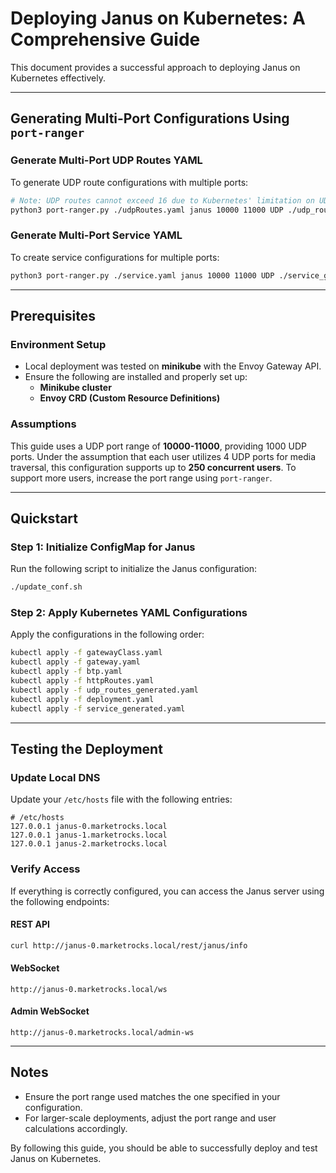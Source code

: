 # Deploying Janus on Kubernetes: A Comprehensive Guide

This document provides a successful approach to deploying Janus on Kubernetes effectively.

---

## Generating Multi-Port Configurations Using `port-ranger`

### Generate Multi-Port UDP Routes YAML
To generate UDP route configurations with multiple ports:
```bash
# Note: UDP routes cannot exceed 16 due to Kubernetes' limitation on UDP routes
python3 port-ranger.py ./udpRoutes.yaml janus 10000 11000 UDP ./udp_routes_generated.yaml --chunk-size 16
```

### Generate Multi-Port Service YAML
To create service configurations for multiple ports:
```bash
python3 port-ranger.py ./service.yaml janus 10000 11000 UDP ./service_generated.yaml
```

---

## Prerequisites

### Environment Setup
- Local deployment was tested on **minikube** with the Envoy Gateway API.
- Ensure the following are installed and properly set up:
  - **Minikube cluster**
  - **Envoy CRD (Custom Resource Definitions)**

### Assumptions
This guide uses a UDP port range of **10000-11000**, providing 1000 UDP ports. Under the assumption that each user utilizes 4 UDP ports for media traversal, this configuration supports up to **250 concurrent users**. To support more users, increase the port range using `port-ranger`.

---

## Quickstart

### Step 1: Initialize ConfigMap for Janus
Run the following script to initialize the Janus configuration:
```bash
./update_conf.sh
```

### Step 2: Apply Kubernetes YAML Configurations
Apply the configurations in the following order:
```bash
kubectl apply -f gatewayClass.yaml
kubectl apply -f gateway.yaml
kubectl apply -f btp.yaml
kubectl apply -f httpRoutes.yaml
kubectl apply -f udp_routes_generated.yaml
kubectl apply -f deployment.yaml
kubectl apply -f service_generated.yaml
```

---

## Testing the Deployment

### Update Local DNS
Update your `/etc/hosts` file with the following entries:
```
# /etc/hosts
127.0.0.1 janus-0.marketrocks.local
127.0.0.1 janus-1.marketrocks.local
127.0.0.1 janus-2.marketrocks.local
```

### Verify Access
If everything is correctly configured, you can access the Janus server using the following endpoints:

#### REST API
```bash
curl http://janus-0.marketrocks.local/rest/janus/info
```

#### WebSocket
```
http://janus-0.marketrocks.local/ws
```

#### Admin WebSocket
```
http://janus-0.marketrocks.local/admin-ws
```

---

## Notes
- Ensure the port range used matches the one specified in your configuration.
- For larger-scale deployments, adjust the port range and user calculations accordingly.

By following this guide, you should be able to successfully deploy and test Janus on Kubernetes.


